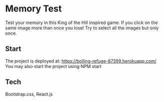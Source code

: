 # Memory Test

Test your memory in this King of the Hill inspired game. If you click on the same image more than once you lose! Try to select all the images but only once.


## Start
The project is deployed at: https://boiling-refuge-87399.herokuapp.com/
You may also start the project using NPM start


## Tech
Bootstrap.css, React.js
